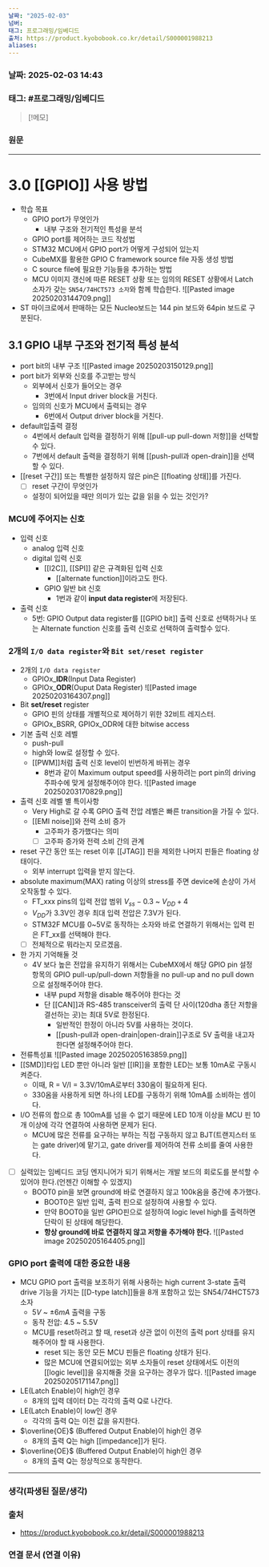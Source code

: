 ```yaml
---
날짜: "2025-02-03"
넘버: 
태그: 프로그래밍/임베디드
출처: https://product.kyobobook.co.kr/detail/S000001988213
aliases:
---
```

### 날짜:  2025-02-03 14:43

### 태그: #프로그래밍/임베디드 

>[!메모]
>

### 원문
---
# 3.0 [[GPIO]] 사용 방법
- 학습 목표
	- GPIO port가 무엇인가
		- 내부 구조와 전기적인 특성을 분석
	- GPIO port를 제어하는 코드 작성법
	- STM32 MCU에서 GPIO port가 어떻게 구성되어 있는지
	- CubeMX를 활용한 GPIO C framework source file 자동 생성 방법
	- C source file에 필요한 기능들을 추가하는 방법
	- MCU 이미지 갱신에 따른 RESET 상황 또는 임의의 RESET 상황에서 Latch 소자가 갖는 `SN54/74HCT573 소자`와 함께 학습한다.
![[Pasted image 20250203144709.png]]
- ST 마이크로에서 판매하는 모든 Nucleo보드는 144 pin 보드와 64pin 보드로 구분된다.

## 3.1 GPIO 내부 구조와 전기적 특성 분석
- port bit의 내부 구조
![[Pasted image 20250203150129.png]]
- port bit가 외부와 신호를 주고받는 방식
	- 외부에서 신호가 들어오는 경우
		- 3번에서 Input driver block을 거친다.
	- 임의의 신호가 MCU에서 출력되는 경우
		- 6번에서 Output driver block을 거친다.
- default입출력 결정
	- 4번에서 default 입력을 결정하기 위해 [[pull-up pull-down 저항]]을 선택할 수 있다.
	- 7번에서 default 출력을 결정하기 위해 [[push-pull과 open-drain]]을 선택할 수 있다.
- [[reset 구간]] 또는 특별한 설정하지 않은 pin은 [[floating 상태]]를 가진다.
	- [ ] reset 구간이 무엇인가
	- 설정이 되어있을 때만 의미가 있는 값을 읽을 수 있는 것인가?
### MCU에 주어지는 신호
- 입력 신호
	- analog 입력 신호
	- digital 입력 신호
		- [[I2C]], [[SPI]] 같은 규격화된 입력 신호
			- [[alternate function]]이라고도 한다.
		- GPIO 일반 bit 신호
			- 1번과 같이 **input data register**에 저장된다.
- 출력 신호
	- 5번: GPIO Output data register를 [[GPIO bit]] 출력 신호로 선택하거나 또는 Alternate function 신호를 출력 신호로 선택하여 출력할수 있다. 
### 2개의 `I/O data register`와 `Bit set/reset register`
- 2개의 `I/O data register`
	- GPIOx_**IDR**(Input Data Register)
	- GPIOx_**ODR**(Ouput Data Register)
![[Pasted image 20250203164307.png]]
- Bit **set/reset** register
	- GPIO 핀의 상태를 개별적으로 제어하기 위한 32비트 레지스터.
	- GPIOx_BSRR, GPIOx_ODR에 대한 bitwise access
- 기본 출력 신호 레벨
	- push-pull
	- high와 low로 설정할 수 있다.
	- [[PWM]]처럼 출력 신호 level이 빈번하게 바뀌는 경우
		- 8번과 같이 Maximum output speed를 사용하려는 port pin의 driving 주파수에 맞게 설정해주어야 한다.
![[Pasted image 20250203170829.png]]
- 출력 신호 레벨 별 특이사항
	- Very High로 갈 수록 GPIO 출력 전압 레벨은 빠른 transition을 가질 수 있다.
	- [[EMI noise]]와 전력 소비 증가
		- 고주파가 증가했다는 의미
		- [ ] 고주파 증가와 전력 소비 간의 관계
- reset 구간 동안 또는 reset 이후 [[JTAG]] 핀을 제외한 나머지 핀들은 floating 상태이다.
	- 외부 interrupt 입력을 받지 않는다.
- absolute maximum(MAX) rating 이상의 stress를 주면 device에 손상이 가서 오작동할 수 있다.
	- FT_xxx pins의 입력 전압 범위 $V_{ss} - 0.3$ ~ $V_{DD} + 4$ 
	- $V_{DD}$가 3.3V인 경우 최대 입력 전압은 7.3V가 된다.
	- STM32F MCU를 0~5V로 동작하는 소자와 바로 연결하기 위해서는 입력 핀은 FT_xx를 선택해야 한다.
	- [ ] 전체적으로 뭐라는지 모르겠음.
- 한 가지 기억해둘 것
	- 4V 보다 높은 전압을 유지하기 위해서는 CubeMX에서 해당 GPIO pin 설정 항목의 GPIO pull-up/pull-down 저항들을 no pull-up and no pull down 으로 설정해주어야 한다.
		- 내부 pupd 저항을 disable 해주어야 한다는 것
		- 단 [[CAN]]과 RS-485 transceiver의 출력 단 사이(120dha 종단 저항을 결선하는 곳)는 최대 5V로 한정된다.
			- 일반적인 한정이 아니라 5V를 사용하는 것이다.
			- [[push-pull과 open-drain|open-drain]]구조로 5V 출력을 내고자 한다면 설정해주어야 한다.
- 전류특성표
![[Pasted image 20250205163859.png]]
- [[SMD]]타입 LED 뿐만 아니라 일반 [[IR]]을 포함한 LED는 보통 10mA로 구동시켜준다.
	- 이때, R = V/I = 3.3V/10mA로부터 330옴이 필요하게 된다.
	- 330옴을 사용하게 되면 하나의 LED를 구동하기 위해 10mA를 소비하는 셈이다.
- I/O 전류의 합으로 총 100mA를 넘을 수 없기 때문에 LED 10개 이상을 MCU 핀 10개 이상에 각각 연결하여 사용하면 문제가 된다.
	- MCU에 많은 전류를 요구하는 부하는 직접 구동하지 않고 BJT(트랜지스터 또는 gate driver)에 맡기고, gate driver를 제어하여 전류 소비를 줄여 사용한다.
- [ ] 실력있는 임베디드 코딩 엔지니어가 되기 위해서는 개발 보드의 회로도를 분석할 수 있어야 한다.(언젠간 이해할 수 있겠지)
	- BOOT0 pin을 보면 ground에 바로 연결하지 않고 100k옴을 중간에 추가했다.
		- BOOT0은 일반 입력, 출력 핀으로 설정하여 사용할 수 있다.
		- 만약 BOOT0을 일반 GPIO핀으로 설정하여 logic level high를 출력하면 단락이 된 상태에 해당한다.
		- **항상 ground에 바로 연결하지 않고 저항을 추가해야 한다.**
![[Pasted image 20250205164405.png]]
### GPIO port 출력에 대한 중요한 내용
- MCU GPIO port 출력을 보조하기 위해 사용하는 high current 3-state 출력 drive 기능을 가지는 [[D-type latch]]들을 8개 포함하고 있는 SN54/74HCT573 소자
	- $5V$ ~ $\pm6mA$ 출력을 구동
	- 동작 전압: 4.5 ~ 5.5V
	- MCU를 reset하려고 할 때, reset과 상관 없이 이전의 출력 port 상태를 유지해주어야 할 때 사용한다.
		- reset 되는 동안 모든 MCU 핀들은 floating 상태가 된다.
		- 많은 MCU에 연결되어있는 외부 소자들이 reset 상태에서도 이전의 [[logic level]]을 유지해줄 것을 요구하는 경우가 많다.
![[Pasted image 20250205171147.png]]
- LE(Latch Enable)이 high인 경우
	- 8개의 입력 데이터 D는 각각의 출력 Q로 나간다.
- LE(Latch Enable)이 low인 경우
	- 각각의  출력 Q는 이전 값을 유지한다.
- $\overline{OE}$ (Buffered Output Enable)이 high인 경우
	- 8개의 출력 Q는 high [[impedance]]가 된다.
- $\overline{OE}$ (Buffered Output Enable)이 high인 경우
	- 8개의 출력 Q는 정상적으로 동작한다.




---
### 생각(파생된 질문/생각)

### 출처
- https://product.kyobobook.co.kr/detail/S000001988213

### 연결 문서 (연결 이유)
